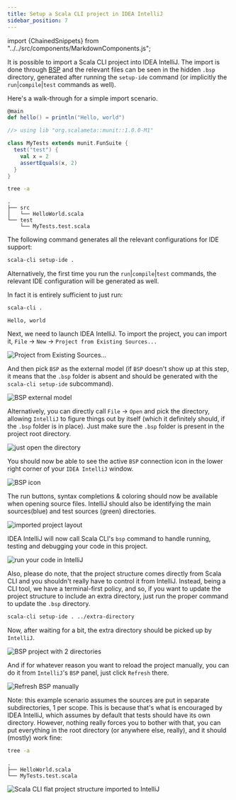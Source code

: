 ```yaml
---
title: Setup a Scala CLI project in IDEA IntelliJ
sidebar_position: 7
---
```


import {ChainedSnippets} from "../../src/components/MarkdownComponents.js";

It is possible to import a Scala CLI project into IDEA IntelliJ. The import is done
through [BSP](https://build-server-protocol.github.io/) and the relevant files can be seen in the hidden `.bsp`
directory, generated after running the `setup-ide` command (or implicitly the `run`|`compile`|`test` commands as well).

Here's a walk-through for a simple import scenario.

```scala title=src/HelloWorld.scala
@main
def hello() = println("Hello, world")
```

```scala title=test/MyTests.test.scala
//> using lib "org.scalameta::munit::1.0.0-M1"

class MyTests extends munit.FunSuite {
  test("test") {
    val x = 2
    assertEquals(x, 2)
  }
}
```

<ChainedSnippets>

```bash
tree -a
```

```text
.
├── src
│   └── HelloWorld.scala
└── test
    └── MyTests.test.scala
```

</ChainedSnippets>

The following command generates all the relevant configurations for IDE support:

```bash
scala-cli setup-ide .
```

Alternatively, the first time you run the `run`|`compile`|`test` commands, the relevant IDE configuration will be
generated as well.

In fact it is entirely sufficient to just run:

<ChainedSnippets>

```bash
scala-cli .
```

```text
Hello, world
```

</ChainedSnippets>

Next, we need to launch IDEA IntelliJ.
To import the project, you can import it, `File` -> `New` -> `Project from Existing Sources...`

![Project from Existing Sources...](/img/intellij_project_from_existing_sources.png)

And then pick `BSP` as the external model (if `BSP` doesn't show up at this step, it means that the `.bsp` folder is
absent and should be generated with the `scala-cli setup-ide` subcommand).

![BSP external model](/img/intellij_bsp_external_model.png)

Alternatively, you can directly call `File` -> `Open` and pick the directory, allowing `IntelliJ` to figure things out
by itself (which it definitely should, if the `.bsp` folder is in place). Just make sure the `.bsp` folder is present in
the project root directory.

![just open the directory](/img/intellij_open_dir.png)

You should now be able to see the active `BSP` connection icon in the lower right corner of your `IDEA IntelliJ` window.

![BSP icon](/img/intellij_bsp_icon.png)

The run buttons, syntax completions & coloring should now be available when opening source files.
IntelliJ should also be identifying the main sources(blue) and test sources (green) directories.

![imported project layout](/img/intellij_imported_project_layout.png)

IDEA IntelliJ will now call Scala CLI's `bsp` command to handle running, testing and debugging your code in this
project.

![run your code in IntelliJ](/img/intellij_run_code_with_bsp.png)

Also, please do note, that the project structure comes directly from Scala CLI and you shouldn't really have to control
it from IntelliJ. Instead, being a CLI tool, we have a terminal-first policy, and so, if you want to update the project
structure to include an extra directory, just run the proper command to update the `.bsp` directory.

```bash ignore
scala-cli setup-ide . ../extra-directory
```

Now, after waiting for a bit, the extra directory should be picked up by `IntelliJ`.

![BSP project with 2 directories](/img/intellij_project_layout_with_extra_dir.png)

And if for whatever reason you want to reload the project manually, you can do it from `IntelliJ`'s `BSP` panel, just
click `Refresh` there.

![Refresh BSP manually](/img/intellij_refresh_bsp.png)

Note: this example scenario assumes the sources are put in separate subdirectories, 1 per scope. This is because that's
what is encouraged by IDEA IntelliJ, which assumes by default that tests should have its own directory. However, nothing
really forces you to bother with that, you can put everything in the root directory (or anywhere else, really), and it
should (mostly) work fine:

<ChainedSnippets>

```bash
tree -a
```

```text
.
├── HelloWorld.scala
└── MyTests.test.scala
```

</ChainedSnippets>

![Scala CLI flat project structure imported to IntelliJ](/img/intellij_flat_sources_layout.png)

